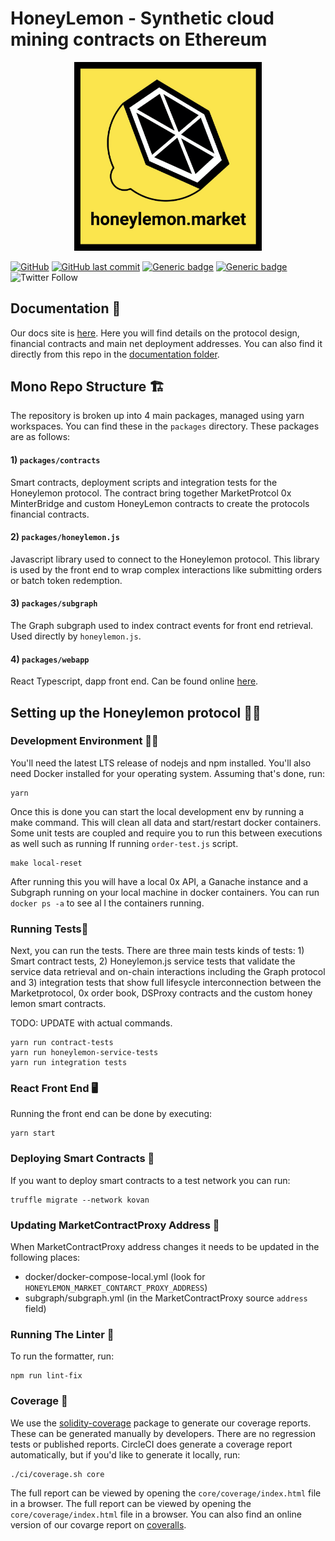 # HoneyLemon - Synthetic cloud mining contracts on Ethereum

<p align="center">
  <img alt="HoneyLemonLogo Logo" src="./docs/Logo.png" width="300">
</p>

[![GitHub](https://img.shields.io/github/license/carboclan/dapp.honeylemon.market)](https://github.com/carboclan/dapp.honeylemon.market/blob/master/LICENSE)
[![GitHub last commit](https://img.shields.io/github/last-commit/carboclan/dapp.honeylemon.market)](https://github.com/carboclan/dapp.honeylemon.market/commits/master)
[![Generic badge](https://img.shields.io/badge/homepage-view-red.svg)](https://app.honeylemon.market/)
[![Generic badge](https://img.shields.io/badge/telegram-join-green.svg)](https://t.me/joinchat/I9o0JBU3JKkxb-yRSkIFvA)
![Twitter Follow](https://img.shields.io/twitter/follow/HoneylemonM?style=social)

## Documentation 📖

Our docs site is [here](https://docs.honeylemon.market). Here you will find details on the protocol design, financial contracts and main net deployment addresses.
You can also find it directly from this repo in the [documentation folder](./docs).

## Mono Repo Structure 🏗

The repository is broken up into 4 main packages, managed using yarn workspaces. You can find these in the `packages` directory. These packages are as follows:

#### 1) **`packages/contracts`**

Smart contracts, deployment scripts and integration tests for the Honeylemon protocol. The contract bring together MarketProtcol 0x MinterBridge and custom HoneyLemon contracts to create the protocols financial contracts.

#### 2) **`packages/honeylemon.js`**

Javascript library used to connect to the Honeylemon protocol. This library is used by the front end to wrap complex interactions like submitting orders or batch token redemption.

#### 3) **`packages/subgraph`**

The Graph subgraph used to index contract events for front end retrieval. Used directly by `honeylemon.js`.

#### 4) **`packages/webapp`**

React Typescript, dapp front end. Can be found online [here](https://app.honeylemon.market).

## Setting up the Honeylemon protocol 👩‍💻

### Development Environment 👷‍♂️

You'll need the latest LTS release of nodejs and npm installed. You'll also need Docker installed for your operating system. Assuming that's done, run:

```
yarn
```

Once this is done you can start the local development env by running a make command. This will clean all data and start/restart docker containers. Some unit tests are coupled and require you to run this between executions as well such as running If running `order-test.js` script.

```
make local-reset
```

After running this you will have a local 0x API, a Ganache instance and a Subgraph running on your local machine in docker containers. You can run `docker ps -a` to see al l the containers running.

### Running Tests🧪

Next, you can run the tests. There are three main tests kinds of tests: 1) Smart contract tests, 2) Honeylemon.js service tests that validate the service data retrieval and on-chain interactions including the Graph protocol and 3) integration tests that show full lifesycle interconnection between the Marketprotocol, 0x order book, DSProxy contracts and the custom honey lemon smart contracts.

TODO: UPDATE with actual commands.

```
yarn run contract-tests
yarn run honeylemon-service-tests
yarn run integration tests
```

### React Front End 🖥

Running the front end can be done by executing:

```
yarn start
```

### Deploying Smart Contracts 🧨

If you want to deploy smart contracts to a test network you can run:

```
truffle migrate --network kovan
```

### Updating MarketContractProxy Address 🚀

When MarketContractProxy address changes it needs to be updated in the following places:

- docker/docker-compose-local.yml (look for `HONEYLEMON_MARKET_CONTARCT_PROXY_ADDRESS`)
- subgraph/subgraph.yml (in the MarketContractProxy source `address` field)

### Running The Linter 🧽

To run the formatter, run:

```
npm run lint-fix
```

### Coverage 🔎

We use the [solidity-coverage](https://github.com/sc-forks/solidity-coverage) package to generate our coverage reports.
These can be generated manually by developers. There are no regression tests or published reports. CircleCI does
generate a coverage report automatically, but if you'd like to generate it locally, run:

```
./ci/coverage.sh core
```

The full report can be viewed by opening the `core/coverage/index.html` file in a browser. The full report can be viewed by opening the `core/coverage/index.html` file in a browser. You can also find an online version of our covarge report on [coveralls](https://coveralls.io/github/dapp.honeylemon.market).
